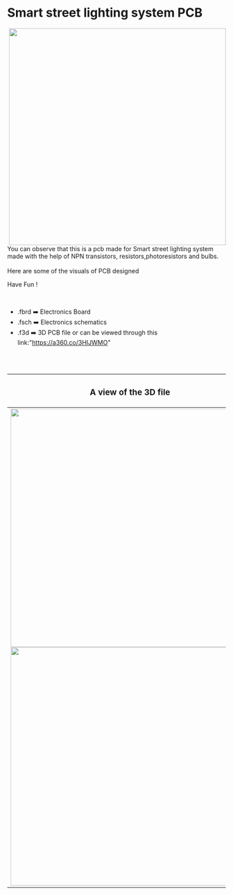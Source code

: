 

<h1>Smart street lighting system PCB</h1>

<div>
   <img width=500 align=right src="https://github.com/Curovearth/Dive-into-Electronics/blob/main/PCB%20Designs/30-Smart%20street%20lighting%20system/smart%20street%20lighting_Pcb%20v1.png"/>
   <p>You can observe that this is a pcb made for Smart street lighting system made with the help of NPN transistors, resistors,photoresistors and bulbs.<br><br>Here are some of the visuals of PCB designed<br>
        
   Have Fun !
  </p>
<br>

   - .fbrd ➡️ Electronics Board
   - .fsch ➡️ Electronics schematics
   - .f3d  ➡️ 3D PCB file or can be viewed through this link:"https://a360.co/3HIJWMO"
   
<br> <br>  
<div align=center>
   
| <h3>A view of the 3D file</h2> | <h3>Schematic Diagram for PCB</h3> |      
| --- | --- |
| <img width=550 align=center src="https://github.com/Curovearth/Dive-into-Electronics/blob/main/PCB%20Designs/30-Smart%20street%20lighting%20system/img1.png"/><br><img width=550 align=center src="https://github.com/Curovearth/Dive-into-Electronics/blob/main/PCB%20Designs/30-Smart%20street%20lighting%20system/img2.png"/> |    <img width="400" src="https://github.com/Curovearth/Dive-into-Electronics/blob/main/PCB%20Designs/30-Smart%20street%20lighting%20system/schematics.png"> | 
 
</div>

 

